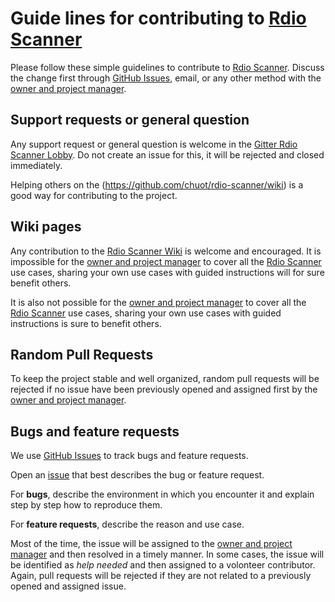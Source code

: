 # Guide lines for contributing to [Rdio Scanner](https://github.com/chuot/rdio-scanner)

Please follow these simple guidelines to contribute to [Rdio Scanner](https://github.com/chuot/rdio-scanner). Discuss the change first through [GitHub Issues](https://github.com/chuot/rdio-scanner/issues), email, or any other method with the [owner and project manager](https://github.com/chuot).

## Support requests or general question

Any support request or general question is welcome in the [Gitter Rdio Scanner Lobby](https://gitter.im/rdio-scanner/Lobby). Do not create an issue for this, it will be rejected and closed immediately.

Helping others on the (https://github.com/chuot/rdio-scanner/wiki) is a good way for contributing to the project.

## Wiki pages

Any contribution to the [Rdio Scanner Wiki](https://github.com/chuot/rdio-scanner/wiki) is welcome and encouraged. It is impossible for the [owner and project manager](https://github.com/chuot) to cover all the [Rdio Scanner](https://github.com/chuot/rdio-scanner) use cases, sharing your own use cases with guided instructions will for sure benefit others.

It is also not possible for the [owner and project manager](https://github.com/chuot) to cover all the [Rdio Scanner](https://github.com/chuot/rdio-scanner) use cases, sharing your own use cases with guided instructions is sure to benefit others.

## Random Pull Requests

To keep the project stable and well organized, random pull requests will be rejected if no issue have been previously opened and assigned first by the [owner and project manager](https://github.com/chuot).

## Bugs and feature requests

We use [GitHub Issues](https://github.com/chuot/rdio-scanner/issues) to track bugs and feature requests.

Open an [issue](https://github.com/chuot/rdio-scanner/issues) that best describes the bug or feature request.

For **bugs**, describe the environment in which you encounter it and explain step by step how to reproduce them.

For **feature requests**, describe the reason and use case.

Most of the time, the issue will be assigned to the [owner and project manager](https://github.com/chuot) and then resolved in a timely manner. In some cases, the issue will be identified as _help needed_ and then assigned to a volonteer contributor. Again, pull requests will be rejected if they are not related to a previously opened and assigned issue.
